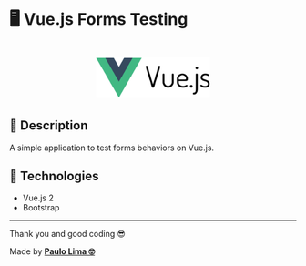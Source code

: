 # 🖥️ Vue.js Forms Testing

<h1 align="center">
  <img src=".github/logo.png" width="200px" />
</h1>

## 🔎️ Description
A simple application to test forms behaviors on Vue.js.

## 🚀️ Technologies

- Vue.js 2
- Bootstrap

---

Thank you and good coding 😎️

Made by **<a href="https://paulophlp.github.io/portfolio/" target="__blank">Paulo Lima 🤓️</a>**
